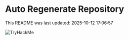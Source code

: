 # Auto Regenerate Repository

This README was last updated: 2025-10-12 17:06:57

 ![TryHackMe](https://tryhackme.com/badge/533634)